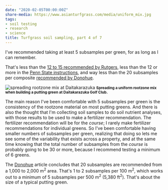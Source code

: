 ```yaml
---
date: "2020-02-05T00:00:00Z"
share-media: https://www.asianturfgrass.com/media/uniform_mix.jpg
tags:
- soil testing
- research
- science
title: Turfgrass soil sampling, part 4 of 7
---
```


I've recommended taking at least 5 subsamples per green, for as long as I can remember.

That's less than the [12 to 15 recommended by Rutgers](https://www.asianturfgrass.com/2020-02-02-composite-samples-1/), less than the 12 or more in the [Penn State instructions](https://www.asianturfgrass.com/2020-02-03-composite-samples-2/), and way less than the 20 subsamples per composite [recommended by Donohue](https://www.asianturfgrass.com/2020-02-04-composite-samples-3/).

![spreading rootzone mix at Daitakarazuka](/media/uniform_mix.jpg)
<small><strong>Spreading a uniform rootzone mix when building a putting green at Daitakarazuka Golf Club.</strong></small>

The main reason I've been comfortable with 5 subsamples per green is the consistency of the rootzone material on most putting greens. And there is also the thought that I'm collecting soil samples to do soil nutrient analyses, with those results to be used to make a fertilizer recommendation. The fertilizer recommendation will be for the *course*; I rarely make fertilizer recommendations for individual greens. So I've been comfortable having smaller numbers of subsamples per green, realizing that doing so lets me see some of the variability that exists across a property, and at the same time knowing that the total number of subsamples from the *course* is probably going to be 30 or more, because I recommend testing a minimum of 6 greens.

The [Donohue](https://doi.org/10.1081/CSS-120014527) article concludes that 20 subsamples are recommended from a 1,000 to 2,000 m<sup>2</sup> area. That's 1 to 2 subsamples per 100 m<sup>2</sup>, which works out to a minimum of 5 subsamples per 500 m<sup>2</sup> (5,380 ft<sup>2</sup>). That's about the size of a typical putting green. 
